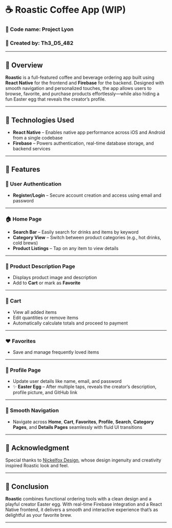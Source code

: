 # ☕ Roastic Coffee App (WIP) 

### 🔐 Code name: Project Lyon

### 👤 Created by: Th3_D5_482

---

## 📘 Overview  
**Roastic** is a full-featured coffee and beverage ordering app built using **React Native** for the frontend and **Firebase** for the backend. Designed with smooth navigation and personalized touches, the app allows users to browse, favorite, and purchase products effortlessly—while also hiding a fun Easter egg that reveals the creator’s profile.

---

## 🧰 Technologies Used  
- **React Native** – Enables native app performance across iOS and Android from a single codebase  
- **Firebase** – Powers authentication, real-time database storage, and backend services

---

## 🚀 Features

### 🔐 User Authentication  
- **Register/Login** – Secure account creation and access using email and password

---

### 🏠 Home Page  
- **Search Bar** – Easily search for drinks and items by keyword  
- **Category View** – Switch between product categories (e.g., hot drinks, cold brews)  
- **Product Listings** – Tap on any item to view details

---

### 📝 Product Description Page  
- Displays product image and description  
- Add to **Cart** or mark as **Favorite**

---

### 🛒 Cart  
- View all added items  
- Edit quantities or remove items  
- Automatically calculate totals and proceed to payment

---

### ❤️ Favorites  
- Save and manage frequently loved items

---

### 👤 Profile Page  
- Update user details like name, email, and password  
- ✨ **Easter Egg** – After multiple taps, reveals the creator’s description, profile picture, and GitHub link

---

### 🔄 Smooth Navigation  
- Navigate across **Home**, **Cart**, **Favorites**, **Profile**, **Search**, **Category Pages**, and **Details Pages** seamlessly with fluid UI transitions
  
---

## 🙏 Acknowledgment  
Special thanks to [Nickelfox Design](https://www.figma.com/@nickelfox), whose design ingenuity and creativity inspired Roastic look and feel.

---

## 🎯 Conclusion  
**Roastic** combines functional ordering tools with a clean design and a playful creator Easter egg. With real-time Firebase integration and a React Native frontend, it delivers a smooth and interactive experience that’s as delightful as your favorite brew.

---
